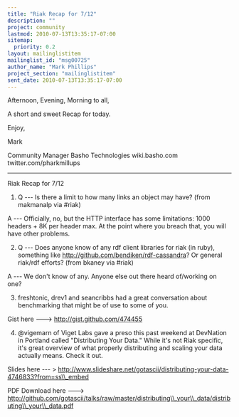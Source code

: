 ```yaml
---
title: "Riak Recap for 7/12"
description: ""
project: community
lastmod: 2010-07-13T13:35:17-07:00
sitemap:
  priority: 0.2
layout: mailinglistitem
mailinglist_id: "msg00725"
author_name: "Mark Phillips"
project_section: "mailinglistitem"
sent_date: 2010-07-13T13:35:17-07:00
---
```



Afternoon, Evening, Morning to all,

A short and sweet Recap for today.

Enjoy,

Mark

Community Manager
Basho Technologies
wiki.basho.com
twitter.com/pharkmillups

-----

Riak Recap for 7/12

1) Q --- Is there a limit to how many links an object may have? (from
makmanalp via #riak)

 A --- Officially, no, but the HTTP interface has some
limitations: 1000 headers + 8K per header max. At the point where you
breach that, you will have other problems.

2) Q --- Does anyone know of any rdf client libraries for riak (in
ruby), something like http://github.com/bendiken/rdf-cassandra? Or
general riak/rdf efforts? (from bkaney via #riak)

 A --- We don't know of any. Anyone else out there heard of/working on one?

3) freshtonic, drev1 and seancribbs had a great conversation about
benchmarking that might be of use to some of you.

Gist here ---&gt; http://gist.github.com/474455

4) @vigemarn of Viget Labs gave a preso this past weekend at DevNation
in Portland called "Distributing Your Data." While it's not Riak
specific, it's great overview of what properly distributing and
scaling your data actually means. Check it out.

Slides here --- &gt;
http://www.slideshare.net/gotascii/distributing-your-data-4746833?from=ss\\_embed

PDF Download here ---&gt;
http://github.com/gotascii/talks/raw/master/distributing\\_your\\_data/distributing\\_your\\_data.pdf

